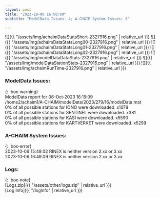 ```yaml
---
layout: post
title: "2023-10-06 16:00:00"
subtitle: "ModelData Issues: 4; A-CHAIM System Issues: 2"

---
```


![]({{ "/assets/img/achaimDataStatsShort-2327916.png" | relative_url }})
![]({{ "/assets/img/achaimDataStatsLong00-2327916.png" | relative_url }})
![]({{ "/assets/img/achaimDataStatsLong01-2327916.png" | relative_url }})
![]({{ "/assets/img/achaimDataStatsLong02-2327916.png" | relative_url }})
![]({{ "/assets/img/modelDataDataStats-2327916.png" | relative_url }})
![]({{ "/assets/img/modelDataStationStats-2327916.png" | relative_url }})
![]({{ "/assets/img/achaimRunTime-2327916.png" | relative_url }})


### ModelData Issues:  
  
{: .box-warning}  
 ModelData report for 06-Oct-2023 16:15:09   
 /home2/achaim1/A-CHAIM/modelData/2023/279/16/modelData.mat   
 0% of all possible stations for IONO were downloaded. x1078   
 0% of all possible stations for SENTINEL were downloaded. x381   
 0% of all possible stations for KASI were downloaded. x5590   
 0% of all possible stations for KARTVERKET were downloaded. x5299   
  
### A-CHAIM System Issues:  
  
{: .box-error}  
2023-10-06 15:49:02 RINEX is neither version 2.xx or 3.xx  
2023-10-06 16:49:09 RINEX is neither version 2.xx or 3.xx  

### Logs:  
  
{: .box-note}  
[Logs.zip]({{ "/assets/other/logs.zip" | relative_url }})  
[Log Info]({{ "/logInfo" | relative_url }})  
